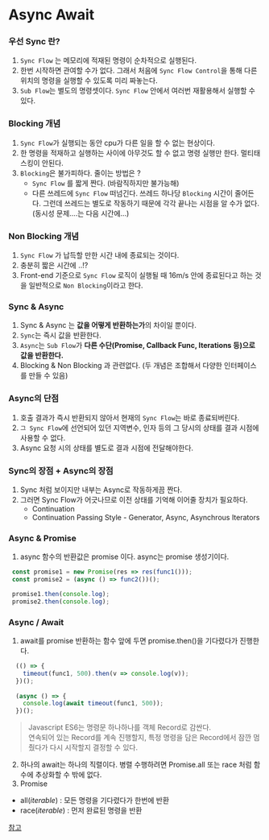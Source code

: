 # Async Await

### 우선 Sync 란?
1. ``Sync Flow`` 는 메모리에 적재된 명령이 순차적으로 실행된다.
2. 한번 시작하면 관여할 수가 없다. 그래서 처음에 ``Sync Flow Control``을 통해 다른 위치의 명령을 실행할 수 있도록 미리 짜놓는다.
3. ``Sub Flow``는 별도의 명령셋이다. ``Sync Flow`` 안에서 여러번 재활용해서 실행할 수 있다.
  
  
### Blocking 개념

1. ``Sync Flow``가 실행되는 동안 cpu가 다른 일을 할 수 없는 현상이다.
2. 한 명령을 적재하고 실행하는 사이에 아무것도 할 수 없고 명령 실행만 한다. 멀티태스킹이 안된다.
3. ``Blocking``은 불가피하다. 줄이는 방법은 ?
    * ``Sync Flow`` 를 짧게 짠다. (바람직하지만 불가능해)
    * 다른 쓰레드에 ``Sync Flow`` 떠넘긴다. 쓰레드 하나당 ``Blocking`` 시간이 줄어든다. 
    그런데 쓰레드는 별도로 작동하기 때문에 각각 끝나는 시점을 알 수가 없다. (동시성 문제....는 다음 시간에...)


### Non Blocking 개념

1. ``Sync Flow`` 가 납득할 만한 시간 내에 종료되는 것이다.
2. 충분히 짧은 시간에 ..!? 
3. Front-end 기준으로 ``Sync Flow`` 로직이 실행될 때 16m/s 안에 종료된다고 하는 것을 일반적으로 ``Non Blocking``이라고 한다.


### Sync & Async

1. Sync & Async 는 **값을 어떻게 반환하는가**의 차이일 뿐이다. 
2. ``Sync``는 즉시 값을 반환한다.
3. ``Async``는 ``Sub Flow``가 **다른 수단(Promise, Callback Func, Iterations 등)으로 값을 반환한다.**
4. Blocking & Non Blocking 과 관련없다. (두 개념은 조합해서 다양한 인터페이스를 만들 수 있음)


### Async의 단점

1. 호출 결과가 즉시 반환되지 않아서 현재의 ``Sync Flow``는 바로 종료되버린다.
2. ``그 Sync Flow``에 선언되어 있던 지역변수, 인자 등의 그 당시의 상태를 결과 시점에 사용할 수 없다.
3. Async 요청 시의 상태를 별도로 결과 시점에 전달해야한다. 


### Sync의 장점 + Async의 장점

1. Sync 처럼 보이지만 내부는 Async로 작동하게끔 짠다.
2. 그러면 Sync Flow가 어긋나므로 이전 상태를 기억해 이어줄 장치가 필요하다. 
    * Continuation 
    * Continuation Passing Style - Generator, Async, Asynchrous Iterators


### Async & Promise

1. async 함수의 반환값은 promise 이다. async는 promise 생성기이다. 

```javascript
 const promise1 = new Promise(res => res(func1()));
 const promise2 = (async () => func2())();

 promise1.then(console.log);
 promise2.then(console.log);
```


### Async / Await

1. await를 promise 반환하는 함수 앞에 두면 promise.then()을 기다렸다가 진행한다.

```javascript
  (() => {
    timeout(func1, 500).then(v => console.log(v));
  })();
  
  (async () => {
    console.log(await timeout(func1, 500));
  })();
```
  > Javascript ES6는 명령문 하나하나를 객체 Record로 감싼다. <br/>
  > 연속되어 있는 Record를 계속 진행할지, 특정 명령을 담은 Record에서 잠깐 멈췄다가 다시 시작할지 결정할 수 있다.

2. 하나의 await는 하나의 직렬이다. 병렬 수행하려면 Promise.all 또는 race 처럼 함수에 추상화할 수 밖에 없다.
3. Promise 
  * all(*iterable*) : 모든 명령을 기다렸다가 한번에 반환
  * race(*iterable*) : 먼저 완료된 명령을 반환






[참고](https://youtu.be/H_Hb9IF7sfc)
